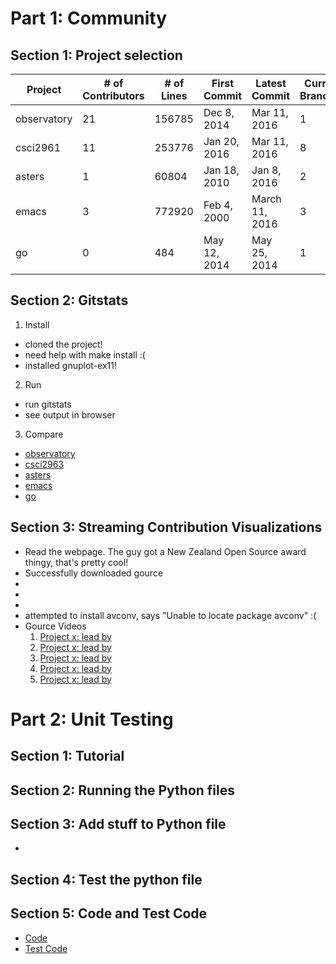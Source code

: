# Part 1: Community

## Section 1: Project selection
| Project | # of Contributors | # of Lines | First Commit | Latest Commit | Current Branches |
--- | --- | --- | --- | --- | ---
 observatory |21 | 156785 | Dec 8, 2014  | Mar 11, 2016 | 1
 csci2961 |11 | 253776 |  Jan 20, 2016  | Mar 11, 2016 | 8
 asters |1 | 60804 | Jan 18, 2010 |  Jan 8, 2016  |2
 emacs |3 | 772920 | Feb 4, 2000 | March 11, 2016 |3
 go |0 | 484 | May 12, 2014 | May 25, 2014 | 1



## Section 2: Gitstats
1. Install
  - cloned the project!
  - need help with make install :(
  - installed gnuplot-ex11!
2. Run
  - run gitstats <path to project1 git repo> <output path>
  - see output in browser
3. Compare
  - [observatory]()
  - [csci2963]()
  - [asters]()
  - [emacs]()
  - [go]()

## Section 3: Streaming Contribution Visualizations
- Read the webpage. The guy got a New Zealand Open Source award thingy, that's pretty cool!
- Successfully downloaded gource
-
-
-
- attempted to install avconv, says "Unable to locate package avconv" :(
- Gource Videos
  1. [Project x: lead by ](https://www.google.com "Google's Homepage")
  2. [Project x: lead by ](https://www.google.com "Google's Homepage")
  3. [Project x: lead by ](https://www.google.com "Google's Homepage")
  4. [Project x: lead by ](https://www.google.com "Google's Homepage")
  5. [Project x: lead by ](https://www.google.com "Google's Homepage")


# Part 2: Unit Testing

## Section 1: Tutorial

## Section 2: Running the Python files

## Section 3: Add stuff to Python file
- 

## Section 4: Test the python file

## Section 5: Code and Test Code
- [Code](https://www.google.com "Google's Homepage")
- [Test Code](https://www.google.com "Google's Homepage")